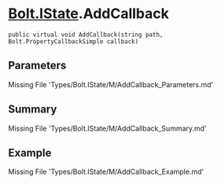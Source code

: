 # [Bolt.IState](Types/Bolt.IState.md).AddCallback
`public virtual void AddCallback(string path, Bolt.PropertyCallbackSimple callback)`
## Parameters
Missing File 'Types/Bolt.IState/M/AddCallback_Parameters.md'
## Summary
Missing File 'Types/Bolt.IState/M/AddCallback_Summary.md'
## Example
Missing File 'Types/Bolt.IState/M/AddCallback_Example.md'

